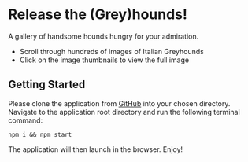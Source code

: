 
# Release the (Grey)hounds!

A gallery of handsome hounds hungry for your admiration.
- Scroll through hundreds of images of Italian Greyhounds
- Click on the image thumbnails to view the full image

## Getting Started

Please clone the application from [GitHub](https://github.com/MACorman/release_the_hounds) into your chosen directory. Navigate to the application root directory and run the following terminal command: 

```
npm i && npm start
```

The application will then launch in the browser. Enjoy!
